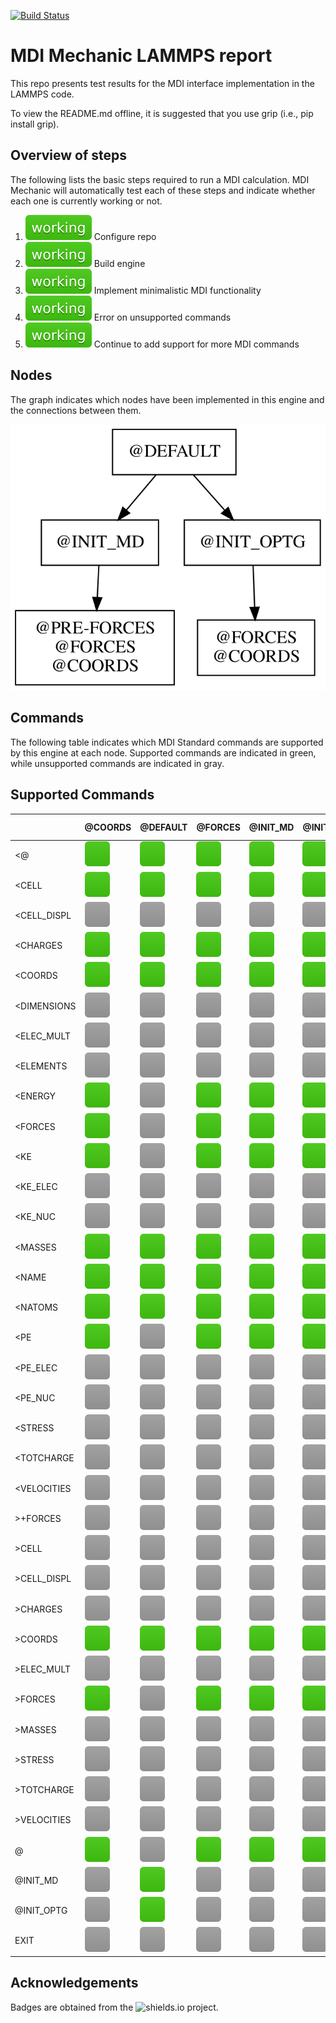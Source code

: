 [![Build Status](https://github.com/MolSSI-MDI/MDI_lammps2/workflows/CI/badge.svg)](https://github.com/MolSSI-MDI/MDI_lammps2/actions/runs/350161822)
# MDI Mechanic LAMMPS report

This repo presents test results for the MDI interface implementation in the LAMMPS code.

To view the README.md offline, it is suggested that you use grip (i.e., pip install grip).

## Overview of steps

The following lists the basic steps required to run a MDI calculation.
MDI Mechanic will automatically test each of these steps and indicate whether each one is currently working or not.

[comment]: <> (Badges are downloaded from shields.io, i.e.:)
[comment]: <> (curl https://img.shields.io/badge/-working-success --output report/badges/-working-success.svg)

1. ![step1](report/dynamic_badges/step_config.svg) Configure repo
2. ![step2](report/dynamic_badges/step_engine_build.svg) Build engine
3. ![step5](report/dynamic_badges/step_min_engine.svg) Implement minimalistic MDI functionality
4. ![step6](report/dynamic_badges/step_unsupported.svg) Error on unsupported commands
5. ![step8](report/dynamic_badges/step_mdi_nodes.svg) Continue to add support for more MDI commands

## Nodes

The graph indicates which nodes have been implemented in this engine and the connections between them.

![command](report/graphs/node-report.gv.svg)

## Commands

The following table indicates which MDI Standard commands are supported by this engine at each node.
Supported commands are indicated in green, while unsupported commands are indicated in gray.

[travis]: <> ( supported_commands )
## Supported Commands

| | @COORDS | @DEFAULT | @FORCES | @INIT_MD | @INIT_OPTG | @PRE-FORCES |
| ------------- | ------------- | ------------- | ------------- | ------------- | ------------- | ------------- |
| &lt;@ | ![command](report/badges/box-brightgreen.svg) | ![command](report/badges/box-brightgreen.svg) | ![command](report/badges/box-brightgreen.svg) | ![command](report/badges/box-brightgreen.svg) | ![command](report/badges/box-brightgreen.svg) | ![command](report/badges/box-brightgreen.svg) |
| &lt;CELL | ![command](report/badges/box-brightgreen.svg) | ![command](report/badges/box-brightgreen.svg) | ![command](report/badges/box-brightgreen.svg) | ![command](report/badges/box-brightgreen.svg) | ![command](report/badges/box-brightgreen.svg) | ![command](report/badges/box-brightgreen.svg) |
| &lt;CELL_DISPL | ![command](report/badges/box-lightgray.svg) | ![command](report/badges/box-lightgray.svg) | ![command](report/badges/box-lightgray.svg) | ![command](report/badges/box-lightgray.svg) | ![command](report/badges/box-lightgray.svg) | ![command](report/badges/box-lightgray.svg) |
| &lt;CHARGES | ![command](report/badges/box-brightgreen.svg) | ![command](report/badges/box-brightgreen.svg) | ![command](report/badges/box-brightgreen.svg) | ![command](report/badges/box-brightgreen.svg) | ![command](report/badges/box-brightgreen.svg) | ![command](report/badges/box-brightgreen.svg) |
| &lt;COORDS | ![command](report/badges/box-brightgreen.svg) | ![command](report/badges/box-brightgreen.svg) | ![command](report/badges/box-brightgreen.svg) | ![command](report/badges/box-brightgreen.svg) | ![command](report/badges/box-brightgreen.svg) | ![command](report/badges/box-brightgreen.svg) |
| &lt;DIMENSIONS | ![command](report/badges/box-lightgray.svg) | ![command](report/badges/box-lightgray.svg) | ![command](report/badges/box-lightgray.svg) | ![command](report/badges/box-lightgray.svg) | ![command](report/badges/box-lightgray.svg) | ![command](report/badges/box-lightgray.svg) |
| &lt;ELEC_MULT | ![command](report/badges/box-lightgray.svg) | ![command](report/badges/box-lightgray.svg) | ![command](report/badges/box-lightgray.svg) | ![command](report/badges/box-lightgray.svg) | ![command](report/badges/box-lightgray.svg) | ![command](report/badges/box-lightgray.svg) |
| &lt;ELEMENTS | ![command](report/badges/box-lightgray.svg) | ![command](report/badges/box-lightgray.svg) | ![command](report/badges/box-lightgray.svg) | ![command](report/badges/box-lightgray.svg) | ![command](report/badges/box-lightgray.svg) | ![command](report/badges/box-lightgray.svg) |
| &lt;ENERGY | ![command](report/badges/box-brightgreen.svg) | ![command](report/badges/box-lightgray.svg) | ![command](report/badges/box-brightgreen.svg) | ![command](report/badges/box-brightgreen.svg) | ![command](report/badges/box-brightgreen.svg) | ![command](report/badges/box-brightgreen.svg) |
| &lt;FORCES | ![command](report/badges/box-brightgreen.svg) | ![command](report/badges/box-lightgray.svg) | ![command](report/badges/box-brightgreen.svg) | ![command](report/badges/box-brightgreen.svg) | ![command](report/badges/box-brightgreen.svg) | ![command](report/badges/box-brightgreen.svg) |
| &lt;KE | ![command](report/badges/box-brightgreen.svg) | ![command](report/badges/box-lightgray.svg) | ![command](report/badges/box-brightgreen.svg) | ![command](report/badges/box-brightgreen.svg) | ![command](report/badges/box-brightgreen.svg) | ![command](report/badges/box-brightgreen.svg) |
| &lt;KE_ELEC | ![command](report/badges/box-lightgray.svg) | ![command](report/badges/box-lightgray.svg) | ![command](report/badges/box-lightgray.svg) | ![command](report/badges/box-lightgray.svg) | ![command](report/badges/box-lightgray.svg) | ![command](report/badges/box-lightgray.svg) |
| &lt;KE_NUC | ![command](report/badges/box-lightgray.svg) | ![command](report/badges/box-lightgray.svg) | ![command](report/badges/box-lightgray.svg) | ![command](report/badges/box-lightgray.svg) | ![command](report/badges/box-lightgray.svg) | ![command](report/badges/box-lightgray.svg) |
| &lt;MASSES | ![command](report/badges/box-brightgreen.svg) | ![command](report/badges/box-brightgreen.svg) | ![command](report/badges/box-brightgreen.svg) | ![command](report/badges/box-brightgreen.svg) | ![command](report/badges/box-brightgreen.svg) | ![command](report/badges/box-brightgreen.svg) |
| &lt;NAME | ![command](report/badges/box-brightgreen.svg) | ![command](report/badges/box-brightgreen.svg) | ![command](report/badges/box-brightgreen.svg) | ![command](report/badges/box-brightgreen.svg) | ![command](report/badges/box-brightgreen.svg) | ![command](report/badges/box-brightgreen.svg) |
| &lt;NATOMS | ![command](report/badges/box-brightgreen.svg) | ![command](report/badges/box-brightgreen.svg) | ![command](report/badges/box-brightgreen.svg) | ![command](report/badges/box-brightgreen.svg) | ![command](report/badges/box-brightgreen.svg) | ![command](report/badges/box-brightgreen.svg) |
| &lt;PE | ![command](report/badges/box-brightgreen.svg) | ![command](report/badges/box-lightgray.svg) | ![command](report/badges/box-brightgreen.svg) | ![command](report/badges/box-brightgreen.svg) | ![command](report/badges/box-brightgreen.svg) | ![command](report/badges/box-brightgreen.svg) |
| &lt;PE_ELEC | ![command](report/badges/box-lightgray.svg) | ![command](report/badges/box-lightgray.svg) | ![command](report/badges/box-lightgray.svg) | ![command](report/badges/box-lightgray.svg) | ![command](report/badges/box-lightgray.svg) | ![command](report/badges/box-lightgray.svg) |
| &lt;PE_NUC | ![command](report/badges/box-lightgray.svg) | ![command](report/badges/box-lightgray.svg) | ![command](report/badges/box-lightgray.svg) | ![command](report/badges/box-lightgray.svg) | ![command](report/badges/box-lightgray.svg) | ![command](report/badges/box-lightgray.svg) |
| &lt;STRESS | ![command](report/badges/box-lightgray.svg) | ![command](report/badges/box-lightgray.svg) | ![command](report/badges/box-lightgray.svg) | ![command](report/badges/box-lightgray.svg) | ![command](report/badges/box-lightgray.svg) | ![command](report/badges/box-lightgray.svg) |
| &lt;TOTCHARGE | ![command](report/badges/box-lightgray.svg) | ![command](report/badges/box-lightgray.svg) | ![command](report/badges/box-lightgray.svg) | ![command](report/badges/box-lightgray.svg) | ![command](report/badges/box-lightgray.svg) | ![command](report/badges/box-lightgray.svg) |
| &lt;VELOCITIES | ![command](report/badges/box-lightgray.svg) | ![command](report/badges/box-lightgray.svg) | ![command](report/badges/box-lightgray.svg) | ![command](report/badges/box-lightgray.svg) | ![command](report/badges/box-lightgray.svg) | ![command](report/badges/box-lightgray.svg) |
| &gt;+FORCES | ![command](report/badges/box-lightgray.svg) | ![command](report/badges/box-lightgray.svg) | ![command](report/badges/box-lightgray.svg) | ![command](report/badges/box-lightgray.svg) | ![command](report/badges/box-lightgray.svg) | ![command](report/badges/box-lightgray.svg) |
| &gt;CELL | ![command](report/badges/box-lightgray.svg) | ![command](report/badges/box-lightgray.svg) | ![command](report/badges/box-lightgray.svg) | ![command](report/badges/box-lightgray.svg) | ![command](report/badges/box-lightgray.svg) | ![command](report/badges/box-lightgray.svg) |
| &gt;CELL_DISPL | ![command](report/badges/box-lightgray.svg) | ![command](report/badges/box-lightgray.svg) | ![command](report/badges/box-lightgray.svg) | ![command](report/badges/box-lightgray.svg) | ![command](report/badges/box-lightgray.svg) | ![command](report/badges/box-lightgray.svg) |
| &gt;CHARGES | ![command](report/badges/box-lightgray.svg) | ![command](report/badges/box-lightgray.svg) | ![command](report/badges/box-lightgray.svg) | ![command](report/badges/box-lightgray.svg) | ![command](report/badges/box-lightgray.svg) | ![command](report/badges/box-lightgray.svg) |
| &gt;COORDS | ![command](report/badges/box-brightgreen.svg) | ![command](report/badges/box-brightgreen.svg) | ![command](report/badges/box-brightgreen.svg) | ![command](report/badges/box-brightgreen.svg) | ![command](report/badges/box-brightgreen.svg) | ![command](report/badges/box-brightgreen.svg) |
| &gt;ELEC_MULT | ![command](report/badges/box-lightgray.svg) | ![command](report/badges/box-lightgray.svg) | ![command](report/badges/box-lightgray.svg) | ![command](report/badges/box-lightgray.svg) | ![command](report/badges/box-lightgray.svg) | ![command](report/badges/box-lightgray.svg) |
| &gt;FORCES | ![command](report/badges/box-brightgreen.svg) | ![command](report/badges/box-lightgray.svg) | ![command](report/badges/box-brightgreen.svg) | ![command](report/badges/box-brightgreen.svg) | ![command](report/badges/box-brightgreen.svg) | ![command](report/badges/box-brightgreen.svg) |
| &gt;MASSES | ![command](report/badges/box-lightgray.svg) | ![command](report/badges/box-lightgray.svg) | ![command](report/badges/box-lightgray.svg) | ![command](report/badges/box-lightgray.svg) | ![command](report/badges/box-lightgray.svg) | ![command](report/badges/box-lightgray.svg) |
| &gt;STRESS | ![command](report/badges/box-lightgray.svg) | ![command](report/badges/box-lightgray.svg) | ![command](report/badges/box-lightgray.svg) | ![command](report/badges/box-lightgray.svg) | ![command](report/badges/box-lightgray.svg) | ![command](report/badges/box-lightgray.svg) |
| &gt;TOTCHARGE | ![command](report/badges/box-lightgray.svg) | ![command](report/badges/box-lightgray.svg) | ![command](report/badges/box-lightgray.svg) | ![command](report/badges/box-lightgray.svg) | ![command](report/badges/box-lightgray.svg) | ![command](report/badges/box-lightgray.svg) |
| &gt;VELOCITIES | ![command](report/badges/box-lightgray.svg) | ![command](report/badges/box-lightgray.svg) | ![command](report/badges/box-lightgray.svg) | ![command](report/badges/box-lightgray.svg) | ![command](report/badges/box-lightgray.svg) | ![command](report/badges/box-lightgray.svg) |
| @ | ![command](report/badges/box-brightgreen.svg) | ![command](report/badges/box-lightgray.svg) | ![command](report/badges/box-brightgreen.svg) | ![command](report/badges/box-brightgreen.svg) | ![command](report/badges/box-brightgreen.svg) | ![command](report/badges/box-brightgreen.svg) |
| @INIT_MD | ![command](report/badges/box-lightgray.svg) | ![command](report/badges/box-brightgreen.svg) | ![command](report/badges/box-lightgray.svg) | ![command](report/badges/box-lightgray.svg) | ![command](report/badges/box-lightgray.svg) | ![command](report/badges/box-lightgray.svg) |
| @INIT_OPTG | ![command](report/badges/box-lightgray.svg) | ![command](report/badges/box-brightgreen.svg) | ![command](report/badges/box-lightgray.svg) | ![command](report/badges/box-lightgray.svg) | ![command](report/badges/box-lightgray.svg) | ![command](report/badges/box-lightgray.svg) |
| EXIT | ![command](report/badges/box-lightgray.svg) | ![command](report/badges/box-lightgray.svg) | ![command](report/badges/box-lightgray.svg) | ![command](report/badges/box-lightgray.svg) | ![command](report/badges/box-lightgray.svg) | ![command](report/badges/box-lightgray.svg) |

## Acknowledgements

Badges are obtained from the ![shields.io](https://shields.io/) project.
